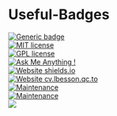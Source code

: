 # Useful-Badges
[![Generic badge](https://img.shields.io/badge/<SUBJECT>-<STATUS>-<COLOR>.svg)](https://shields.io/)
<br>
[![MIT license](https://img.shields.io/badge/License-MIT-blue.svg)](https://lbesson.mit-license.org/)
<br>
[![GPL license](https://img.shields.io/badge/License-GPL-blue.svg)](http://perso.crans.org/besson/LICENSE.html)
<br>
[![Ask Me Anything !](https://img.shields.io/badge/Ask%20me-anything-1abc9c.svg)](https://GitHub.com/Naereen/ama)
<br>
[![Website shields.io](https://img.shields.io/website-up-down-green-red/http/shields.io.svg)](http://shields.io/)
<br>
[![Website cv.lbesson.qc.to](https://img.shields.io/website-up-down-green-red/http/cv.lbesson.qc.to.svg)](http://cv.lbesson.qc.to/)
<br>
[![Maintenance](https://img.shields.io/badge/Maintained%3F-yes-green.svg)](https://GitHub.com/Naereen/StrapDown.js/graphs/commit-activity)
<br>
[![Maintenance](https://img.shields.io/badge/Maintained%3F-no-red.svg)](https://bitbucket.org/lbesson/ansi-colors)
<br>
![](https://img.shields.io/badge/Customized-Badge-blue)

